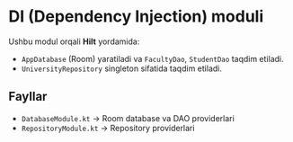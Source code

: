 # DI (Dependency Injection) moduli

Ushbu modul orqali **Hilt** yordamida:

- `AppDatabase` (Room) yaratiladi va `FacultyDao`, `StudentDao` taqdim etiladi.
- `UniversityRepository` singleton sifatida taqdim etiladi.

## Fayllar

- `DatabaseModule.kt` → Room database va DAO providerlari
- `RepositoryModule.kt` → Repository providerlari
